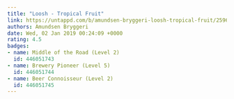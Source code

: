 ```yaml
---
title: "Loosh - Tropical Fruit"
link: https://untappd.com/b/amundsen-bryggeri-loosh-tropical-fruit/2596360
authors: Amundsen Bryggeri
date: Wed, 02 Jan 2019 00:24:09 +0000
rating: 4.5
badges:
- name: Middle of the Road (Level 2)
  id: 446051743
- name: Brewery Pioneer (Level 5)
  id: 446051744
- name: Beer Connoisseur (Level 2)
  id: 446051745
---
```


